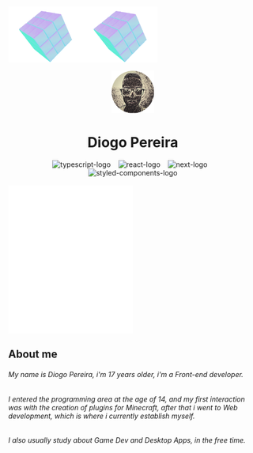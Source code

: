 <!--Top cubes-->
<div>
  <div align="center" style="display: flex">
    <img align="left" width="30%" src="/icons/rotatingcube.webp" alt="rotating-cube-1"/>
    <img align="right" width="30%" src="/icons/rotatingcube.webp" alt="rotating-cube-2"/>
  </div>
</div>

<br/>

<!--Top infos-->
<div align="center">
  <img width="17%" src="/icons/perfilphoto-rounded.png"/>
  <h1>Diogo Pereira</h1>
  <div>
    <img width="40px" title="Typescript" src="https://cdn.simpleicons.org/typescript/74c2e8" alt="typescript-logo"/>
    &nbsp;&nbsp;
    <img width="45px" title="React.js" src="https://cdn.simpleicons.org/react/74c2e8" alt="react-logo"/>
    &nbsp;&nbsp;
    <img width="45px" title="Next.js" src="https://cdn.simpleicons.org/next.js/74c2e8" alt="next-logo"/>
    &nbsp;&nbsp;
    <img width="45px" title="Styled-Components" src="https://cdn.simpleicons.org/styledcomponents/74c2e8" alt="styled-components-logo"/>
  </div>
  <br />
</div>

<!--About me-->
<div>
  <div align="center" style="display: flex">
    <img align="left" width="25%" height="300px" src="/icons/invisible.png" alt="invisible"/>
    <img align="right" width="25%" height="300px" src="/icons/invisible.png" alt="invisible"/>
  </div>
  <h2>About me</h2>
  <h6>My name is Diogo Pereira, i'm 17 years older, i'm a Front-end developer.</h6>
  <h6>I entered the programming area at the age of 14, and my first interaction was with the creation of plugins for Minecraft, after that i went to Web development, which is where i currently establish myself.</h6>
  <h6>I also usually study about Game Dev and Desktop Apps, in the free time.</h6>
</div>
